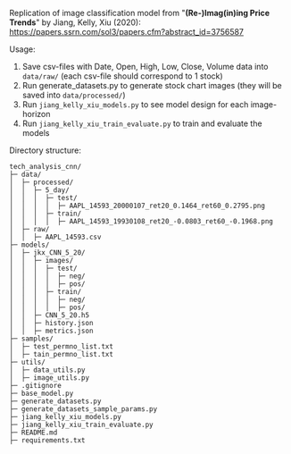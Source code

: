 Replication of image classification model from "**(Re-)Imag(in)ing Price Trends**" by Jiang, Kelly, Xiu (2020):
https://papers.ssrn.com/sol3/papers.cfm?abstract_id=3756587

Usage:
1. Save csv-files with Date, Open, High, Low, Close, Volume data into `data/raw/` (each csv-file should correspond to 1 stock)
2. Run generate_datasets.py to generate stock chart images (they will be saved into `data/processed/`)
3. Run `jiang_kelly_xiu_models.py` to see model design for each image-horizon
3. Run `jiang_kelly_xiu_train_evaluate.py` to train and evaluate the models


Directory structure:
```
tech_analysis_cnn/
├─ data/
│  ├─ processed/
│  │  ├─ 5_day/
│  │  │  ├─ test/
│  │  │  │  ├─ AAPL_14593_20000107_ret20_0.1464_ret60_0.2795.png
│  │  │  ├─ train/
│  │  │  │  ├─ AAPL_14593_19930108_ret20_-0.0803_ret60_-0.1968.png
│  ├─ raw/
│  │  ├─ AAPL_14593.csv
├─ models/
│  ├─ jkx_CNN_5_20/
│  │  ├─ images/
│  │  │  ├─ test/
│  │  │  │  ├─ neg/
│  │  │  │  ├─ pos/
│  │  │  ├─ train/
│  │  │  │  ├─ neg/
│  │  │  │  ├─ pos/
│  │  ├─ CNN_5_20.h5
│  │  ├─ history.json
│  │  ├─ metrics.json
├─ samples/
│  ├─ test_permno_list.txt
│  ├─ tain_permno_list.txt
├─ utils/
│  ├─ data_utils.py
│  ├─ image_utils.py
├─ .gitignore
├─ base_model.py
├─ generate_datasets.py
├─ generate_datasets_sample_params.py
├─ jiang_kelly_xiu_models.py
├─ jiang_kelly_xiu_train_evaluate.py
├─ README.md
├─ requirements.txt
```
